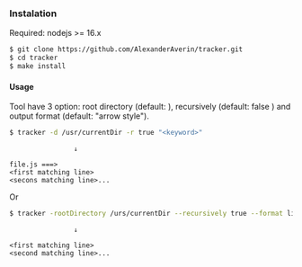 ### Instalation

Required: nodejs >= 16.x

```bash
$ git clone https://github.com/AlexanderAverin/tracker.git
$ cd tracker
$ make install
```

#### Usage

Tool have 3 option: root directory (default: <current dir>), recursively (default: false ) and output format (default: "arrow style").

```bash
$ tracker -d /usr/currentDir -r true "<keyword>"
```
                    ↓
```
file.js ===> 
<first matching line>
<secons matching line>...
```

Or

```bash
$ tracker -rootDirectory /urs/currentDir --recursively true --format list "<keyword>"
```
                    ↓
```
<first matching line>
<second matching line>...
```
